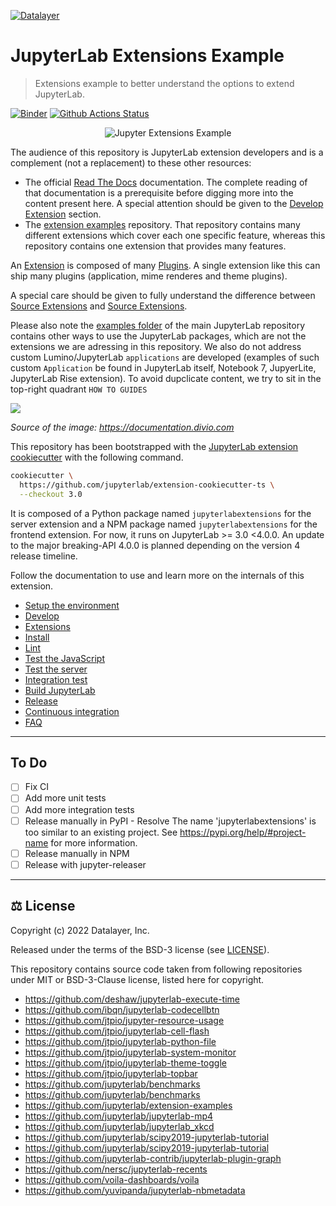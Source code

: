 [![Datalayer](https://assets.datalayer.design/datalayer-25.svg)](https://datalayer.io)

# JupyterLab Extensions Example

> Extensions example to better understand the options to extend JupyterLab.

[![Binder](https://mybinder.org/badge_logo.svg)](https://mybinder.org/v2/gh/datalayer-examples/jupyterlab-extensions-example/main?urlpath=lab) [![Github Actions Status](https://github.com/datalayer-examples/jupyterlab-extensions-example/workflows/Build/badge.svg)](https://github.com/datalayer-examples/jupyterlab-extensions-example/actions/workflows/build.yml)

<div align="center" style="text-align: center">
  <img alt="Jupyter Extensions Example" src="https://datalayer-jupyter-examples.s3.amazonaws.com/jupyterlab-extensions-example-highlight.png" />
</div>

The audience of this repository is JupyterLab extension developers and is a complement (not a replacement) to these other resources:

- The official [Read The Docs](https://jupyterlab.readthedocs.io/en/latest) documentation. The complete reading of that documentation is a prerequisite before digging more into the content present here. A special attention should be given to the [Develop Extension](https://jupyterlab.readthedocs.io/en/latest/extension/extension_dev.html) section.
- The [extension examples](https://github.com/jupyterlab/extension-examples) repository. That repository contains many different extensions which cover each one specific feature, whereas this repository contains one extension that provides many features.

An [Extension](https://jupyterlab.readthedocs.io/en/latest/extension/extension_dev.html#overview-of-extensions) is composed of many [Plugins](https://jupyterlab.readthedocs.io/en/latest/extension/extension_dev.html#plugins). A single extension like this can ship many plugins (application, mime renderes and theme plugins).

A special care should be given to fully understand the difference between [Source Extensions](https://jupyterlab.readthedocs.io/en/latest/extension/extension_dev.html#source-extensions) and [Source Extensions](https://jupyterlab.readthedocs.io/en/latest/extension/extension_dev.html#source-extensions).

Please also note the [examples folder](https://github.com/jupyterlab/jupyterlab/tree/master/examples) of the main JupyterLab repository contains other ways to use the JupyterLab packages, which are not the extensions we are adressing in this repository. We also do not address custom Lumino/JupyterLab `applications` are developed (examples of such custom `Application` be found in JupyterLab itself, Notebook 7, JupyerLite, JupyterLab Rise extension). To avoid dupclicate content, we try to sit in the top-right quadrant `HOW TO GUIDES`

<img src="https://documentation.divio.com/_images/overview.png"/>

_Source of the image: https://documentation.divio.com_

This repository has been bootstrapped with the [JupyterLab extension cookiecutter](https://github.com/jupyterlab/extension-cookiecutter-ts) with the following command.

```bash
cookiecutter \
  https://github.com/jupyterlab/extension-cookiecutter-ts \
  --checkout 3.0
```

It is composed of a Python package named `jupyterlabextensions` for the server extension and a NPM package named `jupyterlabextensions` for the frontend extension. For now, it runs on JupyterLab >= 3.0 <4.0.0. An update to the major breaking-API 4.0.0 is planned depending on the version 4 release timeline.

Follow the documentation to use and learn more on the internals of this extension.

- [Setup the environment](./docs/environment.md)
- [Develop](./docs/develop.md)
- [Extensions](./docs/extensions.md)
- [Install](./docs/install.md)
- [Lint](./docs/lint.md)
- [Test the JavaScript](./docs/test-js.md)
- [Test the server](./docs/test-server.md)
- [Integration test](./docs/test-integration.md)
- [Build JupyterLab](./docs/build-jupyterlab.md)
- [Release](./docs/release.md)
- [Continuous integration](./docs/ci.md)
- [FAQ](./docs/faq.md)

<hr/>

## To Do

- [ ] Fix CI
- [ ] Add more unit tests
- [ ] Add more integration tests
- [ ] Release manually in PyPI - Resolve The name 'jupyterlabextensions' is too similar to an existing project. See https://pypi.org/help/#project-name for more information.   
- [ ] Release manually in NPM
- [ ] Release with jupyter-releaser

<hr/>

## ⚖️ License

Copyright (c) 2022 Datalayer, Inc.

Released under the terms of the BSD-3 license (see [LICENSE](./docs/LICENSE)).

This repository contains source code taken from following repositories under MIT or BSD-3-Clause license, listed here for copyright.

- https://github.com/deshaw/jupyterlab-execute-time
- https://github.com/ibqn/jupyterlab-codecellbtn
- https://github.com/jtpio/jupyter-resource-usage
- https://github.com/jtpio/jupyterlab-cell-flash
- https://github.com/jtpio/jupyterlab-python-file
- https://github.com/jtpio/jupyterlab-system-monitor
- https://github.com/jtpio/jupyterlab-theme-toggle
- https://github.com/jtpio/jupyterlab-topbar
- https://github.com/jupyterlab/benchmarks
- https://github.com/jupyterlab/benchmarks
- https://github.com/jupyterlab/extension-examples
- https://github.com/jupyterlab/jupyterlab-mp4
- https://github.com/jupyterlab/jupyterlab_xkcd
- https://github.com/jupyterlab/scipy2019-jupyterlab-tutorial
- https://github.com/jupyterlab/scipy2019-jupyterlab-tutorial
- https://github.com/jupyterlab-contrib/jupyterlab-plugin-graph
- https://github.com/nersc/jupyterlab-recents
- https://github.com/voila-dashboards/voila
- https://github.com/yuvipanda/jupyterlab-nbmetadata
